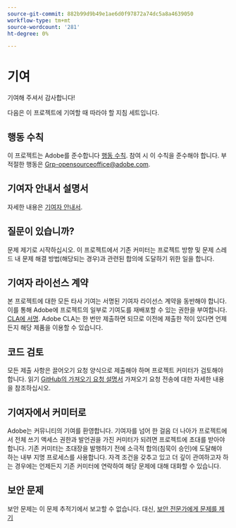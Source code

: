 ```yaml
---
source-git-commit: 882b99d9b49e1ae6d0f97872a74dc5a8a4639050
workflow-type: tm+mt
source-wordcount: '281'
ht-degree: 0%

---
```

# 기여

기여해 주셔서 감사합니다!

다음은 이 프로젝트에 기여할 때 따라야 할 지침 세트입니다.

## 행동 수칙

이 프로젝트는 Adobe를 준수합니다 [행동 수칙](code-of-conduct.md). 참여 시 이 수칙을 준수해야 합니다. 부적절한 행동은
[Grp-opensourceoffice@adobe.com](mailto:Grp-opensourceoffice@adobe.com).

## 기여자 안내서 설명서

자세한 내용은 [기여자 안내서](https://experienceleague.adobe.com/docs/contributor/contributor-guide/introduction.html).

## 질문이 있습니까?

문제 제기로 시작하십시오. 이 프로젝트에서 기존 커미터는 프로젝트 방향 및 문제 스레드 내 문제 해결 방법(해당되는 경우)과 관련된 합의에 도달하기 위한 일을 합니다.

## 기여자 라이선스 계약

본 프로젝트에 대한 모든 타사 기여는 서명된 기여자 라이선스 계약을 동반해야 합니다. 이를 통해 Adobe에 프로젝트의 일부로 기여도를 재배포할 수 있는 권한을 부여합니다. [CLA에 서명](http://opensource.adobe.com/cla.html). Adobe CLA는 한 번만 제출하면 되므로 이전에 제출한 적이 있다면 언제든지 해당 제품을 이용할 수 있습니다.

## 코드 검토

모든 제출 사항은 끌어오기 요청 양식으로 제출해야 하며 프로젝트 커미터가 검토해야 합니다. 읽기 [GitHub의 가져오기 요청 설명서](https://help.github.com/articles/about-pull-requests/)
가져오기 요청 전송에 대한 자세한 내용을 참조하십시오.

<!--
Lastly, please follow the [pull request template](PULL_REQUEST_TEMPLATE.md) when
submitting a pull request!
-->

## 기여자에서 커미터로

Adobe는 커뮤니티의 기여를 환영합니다. 기여자를 넘어 한 걸음 더 나아가 프로젝트에서 전체 쓰기 액세스 권한과 발언권을 가진 커미터가 되려면 프로젝트에 초대를 받아야 합니다. 기존 커미터는 초대장을 발행하기 전에 소극적 합의(침묵이 승인)에 도달해야 하는 내부 지명 프로세스를 사용합니다. 자격 조건을 갖추고 있고 더 깊이 관여하고자 하는 경우에는 언제든지 기존 커미터에 연락하여 해당 문제에 대해 대화할 수 있습니다.

## 보안 문제

보안 문제는 이 문제 추적기에서 보고할 수 없습니다. 대신, [보안 전문가에게 문제를 제기](https://helpx.adobe.com/security/alertus.html)
